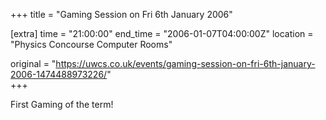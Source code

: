 +++
title = "Gaming Session on Fri 6th January 2006"

[extra]
time = "21:00:00"
end_time = "2006-01-07T04:00:00Z"
location = "Physics Concourse Computer Rooms"

original = "https://uwcs.co.uk/events/gaming-session-on-fri-6th-january-2006-1474488973226/"    
+++

First Gaming of the term\!

